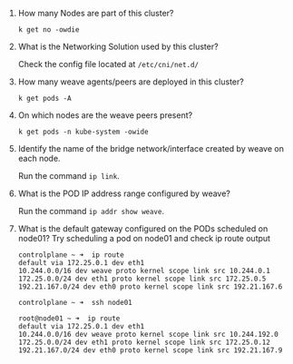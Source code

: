 1. How many Nodes are part of this cluster?

    `k get no -owdie`

2. What is the Networking Solution used by this cluster?

    Check the config file located at `/etc/cni/net.d/`

3. How many weave agents/peers are deployed in this cluster?

    `k get pods -A`

4. On which nodes are the weave peers present?

    `k get pods -n kube-system -owide`

5. Identify the name of the bridge network/interface created by weave on each node.

    Run the command `ip link`.

6. What is the POD IP address range configured by weave?

    Run the command `ip addr show weave`.

7. What is the default gateway configured on the PODs scheduled on node01? Try scheduling a pod on node01 and check ip route output

    ```
    controlplane ~ ➜  ip route
    default via 172.25.0.1 dev eth1 
    10.244.0.0/16 dev weave proto kernel scope link src 10.244.0.1 
    172.25.0.0/24 dev eth1 proto kernel scope link src 172.25.0.5 
    192.21.167.0/24 dev eth0 proto kernel scope link src 192.21.167.6 

    controlplane ~ ➜  ssh node01

    root@node01 ~ ➜  ip route
    default via 172.25.0.1 dev eth1 
    10.244.0.0/16 dev weave proto kernel scope link src 10.244.192.0 
    172.25.0.0/24 dev eth1 proto kernel scope link src 172.25.0.12 
    192.21.167.0/24 dev eth0 proto kernel scope link src 192.21.167.9 
    ```